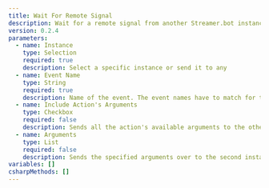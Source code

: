```yaml
---
title: Wait For Remote Signal
description: Wait for a remote signal from another Streamer.bot instance
version: 0.2.4
parameters:
  - name: Instance
    type: Selection
    required: true
    description: Select a specific instance or send it to any
  - name: Event Name
    type: String
    required: true
    description: Name of the event. The event names have to match for the trigger and the "Send" subaction on the other instance
  - name: Include Action's Arguments
    type: Checkbox
    required: false
    description: Sends all the action's available arguments to the other instance
  - name: Arguments
    type: List
    required: false
    description: Sends the specified arguments over to the second instance. It's not affected by "Include Action's Arguments" and those arguments are always included.
variables: []
csharpMethods: []
---
```

